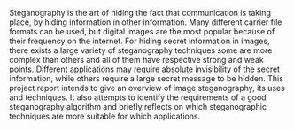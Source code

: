 Steganography is the art of hiding the fact that communication is taking place, by hiding information in other information. Many different carrier file formats can be used, but digital images are the most popular because of their frequency on the internet. For hiding secret information in images, there exists a large variety of steganography techniques some are more complex than others and all of them have respective strong and weak points. Different applications may require absolute invisibility of the secret information, while others require a large secret message to be hidden. This project report intends to give an overview of image steganography, its uses and techniques. It also attempts to identify the requirements of a good steganography algorithm and briefly reflects on which steganographic techniques are more suitable for which applications.
